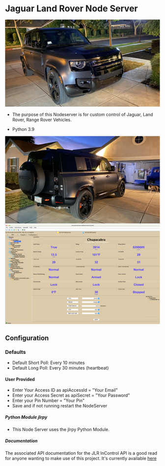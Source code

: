 # Jaguar Land Rover Node Server

![Land Rover ](<https://github.com/sjpbailey/Documentation/blob/def2b49d817b030fc50568c860b3b70b27d91154/Jaguar_LandRover/images/IMG_9194.jpg>)

* The purpose of this Nodeserver is for custom control of Jaguar, Land Rover, Range Rover Vehicles.

* Python 3.9

![Admin Console ](<https://github.com/sjpbailey/Documentation/blob/e12c57def5151f4182e4f43c8368fbb8b738f064/Jaguar_LandRover/images/IMG_9195.jpg>)
![Admin Console ](<https://github.com/sjpbailey/Documentation/blob/main/Jaguar_LandRover/images/landrover-parameters.png>)

## Configuration

### Defaults

* Default Short Poll:  Every 10 minutes
* Default Long Poll: Every 30 minutes (heartbeat)

#### User Provided

* Enter Your Access ID as apiAccessId = "Your Email"
* Enter your Access Secret as apiSecret = "Your Password"
* Enter your Pin Number = "Your Pin"
* Save and if not running restart the NodeServer

##### Python Module jlrpy

* This Node Server uses the jlrpy Python Module.

##### Documentation

The associated API documentation for the JLR InControl API is a good read for anyone wanting to make use of this project. It's currently available [here](https://documenter.getpostman.com/view/6250319/RznBMzqo)
